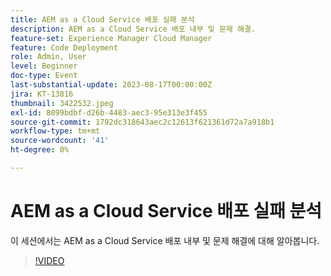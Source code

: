 ```yaml
---
title: AEM as a Cloud Service 배포 실패 분석
description: AEM as a Cloud Service 배포 내부 및 문제 해결.
feature-set: Experience Manager Cloud Manager
feature: Code Deployment
role: Admin, User
level: Beginner
doc-type: Event
last-substantial-update: 2023-08-17T00:00:00Z
jira: KT-13816
thumbnail: 3422532.jpeg
exl-id: 8099bdbf-d26b-4483-aec3-95e313e3f455
source-git-commit: 1792dc318643aec2c12613f621361d72a7a918b1
workflow-type: tm+mt
source-wordcount: '41'
ht-degree: 0%

---
```


# AEM as a Cloud Service 배포 실패 분석

이 세션에서는 AEM as a Cloud Service 배포 내부 및 문제 해결에 대해 알아봅니다.

>[!VIDEO](https://video.tv.adobe.com/v/3422532/?learn=on)
